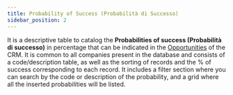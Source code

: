 ```yaml
---
title: Probability of Success (Probabilità di Successo)
sidebar_position: 2
---
```


It is a descriptive table to catalog the **Probabilities of success (Probabilità di successo)** in percentage that can be indicated in the [Opportunities](/docs/crm/chance/search-chances/) of the CRM. It is common to all companies present in the database and consists of a code/description table, as well as the sorting of records and the % of success corresponding to each record. 
It includes a filter section where you can search by the code or description of the probability, and a grid where all the inserted probabilities will be listed.